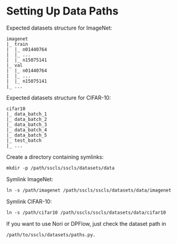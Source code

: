 # Setting Up Data Paths

Expected datasets structure for ImageNet:

```
imagenet
|_ train
|  |_ n01440764
|  |_ ...
|  |_ n15075141
|_ val
|  |_ n01440764
|  |_ ...
|  |_ n15075141
|_ ...
```

Expected datasets structure for CIFAR-10:

```
cifar10
|_ data_batch_1
|_ data_batch_2
|_ data_batch_3
|_ data_batch_4
|_ data_batch_5
|_ test_batch
|_ ...
```

Create a directory containing symlinks:

```
mkdir -p /path/sscls/sscls/datasets/data
```

Symlink ImageNet:

```
ln -s /path/imagenet /path/sscls/sscls/datasets/data/imagenet
```

Symlink CIFAR-10:

```
ln -s /path/cifar10 /path/sscls/sscls/datasets/data/cifar10
```

If you want to use Nori or DPFlow, just check the dataset path in 

```
/path/to/sscls/datasets/paths.py.
```
